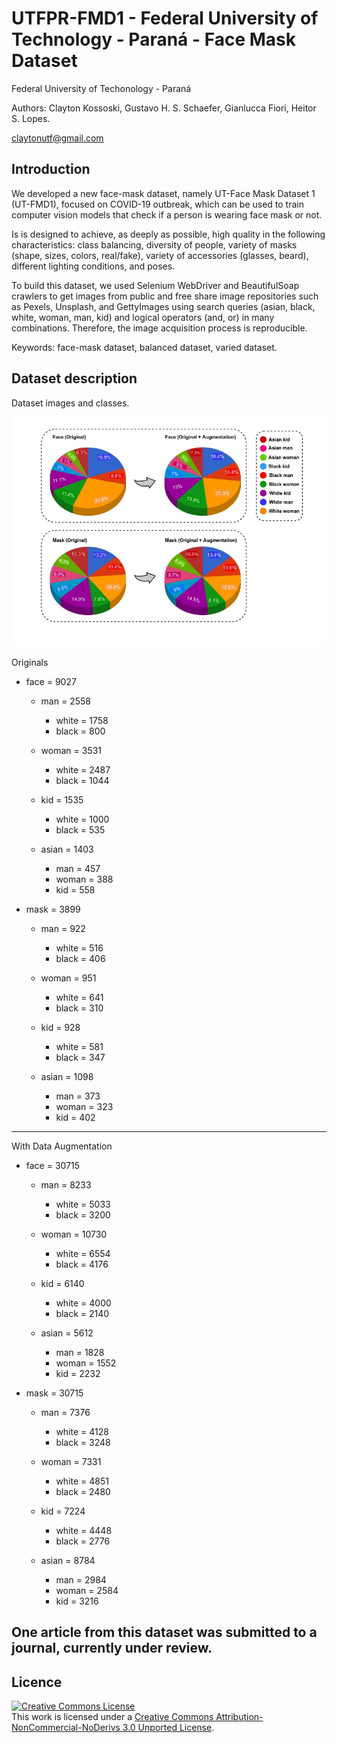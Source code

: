# UTFPR-FMD1 - Federal University of Technology - Paraná - Face Mask Dataset


Federal University of Techonology - Paraná

Authors: Clayton Kossoski, Gustavo H. S. Schaefer, Gianlucca Fiori, Heitor S. Lopes.

claytonutf@gmail.com


## Introduction

We developed a new face-mask dataset, namely UT-Face Mask Dataset 1 (UT-FMD1), focused on COVID-19 outbreak, which can be used to train computer vision models that check if a person is wearing face mask or not.

Is is designed to achieve, as deeply as possible, high quality in the following characteristics: class balancing, diversity of
people, variety of masks (shape, sizes, colors, real/fake), variety of accessories (glasses, beard), different lighting conditions, and poses.

To build this dataset, we used Selenium WebDriver and BeautifulSoap crawlers to get images from public and free share image repositories such as Pexels, Unsplash, and GettyImages using search queries (asian, black, white, woman, man, kid) and logical operators (and, or) in many combinations. Therefore, the image acquisition process is reproducible.

Keywords: face-mask dataset, balanced dataset, varied dataset.


## Dataset description

Dataset images and classes.

![Proportion](proportion.jpg)

Originals

- face = 9027
    - man = 2558
        - white = 1758
        - black = 800

    - woman = 3531
        - white = 2487
        - black = 1044

    - kid = 1535
        - white = 1000
        - black = 535

    - asian = 1403
        - man = 457
        - woman = 388
        - kid = 558
 

- mask = 3899
    - man = 922
        - white = 516
        - black  = 406

    - woman = 951
        - white = 641
        - black = 310

    - kid = 928
        - white = 581
        - black = 347

    - asian = 1098
        - man = 373
        - woman = 323
        - kid = 402

-----------------------------------------

With Data Augmentation

- face = 30715
    - man = 8233
        - white = 5033    
        - black = 3200     

    - woman = 10730 
        - white = 6554    
        - black = 4176     

    - kid = 6140
        - white = 4000    
        - black = 2140     

    - asian = 5612
        - man = 1828     
        - woman = 1552    
        - kid = 2232    
 

- mask = 30715
    - man = 7376
        - white = 4128     
        - black  = 3248     

    - woman = 7331
        - white = 4851     
        - black = 2480      

    - kid = 7224
        - white = 4448     
        - black = 2776      

    - asian = 8784 
        - man =  2984     
        - woman = 2584     
        - kid = 3216    


## One article from this dataset was submitted to a journal, currently under review.



## Licence

<a rel="license" href="http://creativecommons.org/licenses/by-nc-nd/3.0/"><img alt="Creative Commons License" style="border-width:0" src="https://i.creativecommons.org/l/by-nc-nd/3.0/88x31.png" /></a><br />This work is licensed under a <a rel="license" href="http://creativecommons.org/licenses/by-nc-nd/3.0/">Creative Commons Attribution-NonCommercial-NoDerivs 3.0 Unported License</a>.
